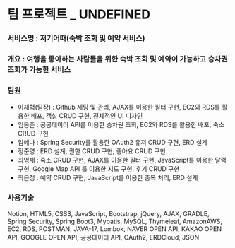 # 팀 프로젝트 _ UNDEFINED

### 서비스명 : 저기어때(숙박 조회 및 예약 서비스)

### 개요 : 여행을 좋아하는 사람들을 위한 숙박 조회 및 예약이 가능하고 승차권 조회가 가능한 서비스

### 팀원
- 이재혁(팀장) : Github 세팅 및 관리, AJAX를 이용한 필터 구현, EC2와 RDS를 활용한 배포, 객실 CRUD 구현, 전체적인 UI 디자인
- 임동준 : 공공데이터 API를 이용한 승차권 조회, EC2와 RDS를 활용한 배포, 숙소 CRUD 구현
- 임예나 : Spring Security를 활용한 OAuth2 유저 CRUD 구현, ERD 설계
- 정준영 : ERD 설계, 권한 CRUD 구현, 좋아요 CRUD 구현
- 최영재 : 숙소 CRUD 구현, AJAX를 이용한 필터 구현, JavaScript를 이용한 달력 구현, Google Map API 를 이용한 지도 구현, 후기 CRUD 구현
- 최은정 : 예약 CRUD 구현, JavaScript를 이용한 중복 처리, ERD 설계

### 사용기술
Notion, HTML5, CSS3, JavaScript, Bootstrap, jQuery, AJAX, GRADLE, Spring Security, Spring Boot3, Mybatis, MySQL, Thymeleaf, AmazonAWS, EC2, RDS, POSTMAN, JAVA-17, Lombok, NAVER OPEN API, KAKAO OPEN API, GOOGLE OPEN API, 공공데이터 API, OAuth2, ERDCloud, JSON
